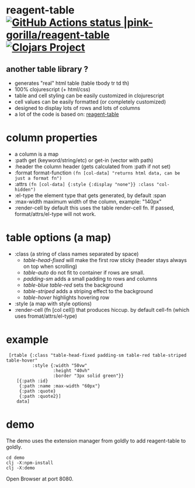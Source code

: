 # reagent-table [![GitHub Actions status |pink-gorilla/reagent-table](https://github.com/pink-gorilla/reagent-table/workflows/CI/badge.svg)](https://github.com/pink-gorilla/reagent-table/actions?workflow=CI)[![Clojars Project](https://img.shields.io/clojars/v/org.pinkgorilla/reagent-table.svg)](https://clojars.org/org.pinkgorilla/reagent-table)


## another table library ?
- generates "real" html table (table tbody tr td th)
- 100% clojurescript (+ html/css)
- table and cell styling can be easily customized in clojurescript
- cell values can be easily formatted (or completely customized)
- designed to display lots of rows and lots of columns
- a lot of the code is based on: [reagent-table](https://github.com/Frozenlock/reagent-table)

# column properties
- a column is a map
- :path get (keyword/string/etc) or get-in (vector with path)
- :header the column header (gets calculated from :path if not set)
- :format format-function `(fn [col-data] "returns html data, can be just a format fn")`
- :attrs  `(fn [col-data] {:style {:display "none"}} :class "col-hidden")`
- :el-type the element type that gets generated, by default :span
- :max-width maximum width of the column, example: "140px"
- :render-cell by default this uses the table render-cell fn. If passed, format/attrs/el-type will not work.

# table options (a map) 
- :class (a string of class names separated by space)
  - *table-head-fixed* will make the first row sticky (header stays always on top when scrolling)
  - *table-auto* do not fit to container if rows are small.
  - *padding-sm* adds a small padding to rows and columns
  - *table-blue table-red* sets the background
  - *table-striped* adds a striping effect to the background
  - *table-hover* highlights hovering row 
- :style (a map with style options)
- :render-cell (fn [col cell]) that produces hiccup. by default cell-fn (which uses fromat/attrs/el-type)

# example

```
 [rtable {:class "table-head-fixed padding-sm table-red table-striped table-hover"
          :style {:width "50vw"
                  :height "40vh"
                  :border "3px solid green"}}
    [{:path :id}
     {:path :name :max-width "60px"}
     {:path :quote}
     {:path :quote2}]
    data]
```

# demo

The demo uses the extension manager from goldly to add reagent-table to goldly.

```
cd demo
clj -X:npm-install
clj -X:demo
```

Open Browser at port 8080.